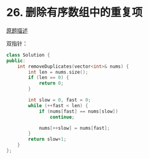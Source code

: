 # 26. 删除有序数组中的重复项

[原题描述](https://leetcode-cn.com/problems/remove-duplicates-from-sorted-array/)

双指针：

```cpp
class Solution {
public:
    int removeDuplicates(vector<int>& nums) {
        int len = nums.size();
        if (len == 0) {
            return 0;
        }

        int slow = 0, fast = 0;
        while (++fast < len) {
            if (nums[fast] == nums[slow])
                continue;

            nums[++slow] = nums[fast];
        }
        return slow+1;
    }
};
```
